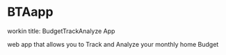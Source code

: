 # BTAapp
workin title: BudgetTrackAnalyze App

web app that allows you to Track and Analyze your monthly home Budget

